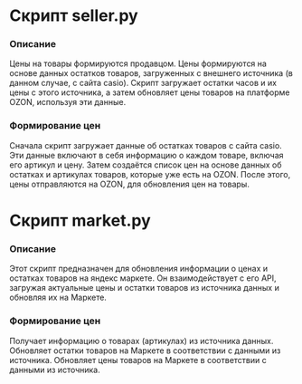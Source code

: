 # Скрипт seller.py

### Описание
Цены на товары формируются продавцом. Цены формируются на основе данных остатков товаров, загруженных с внешнего источника (в данном случае, с сайта casio). Скрипт загружает остатки часов и их цены с этого источника, а затем обновляет цены товаров на платформе OZON, используя эти данные.

### Формирование цен

Сначала скрипт загружает данные об остатках товаров с сайта casio. Эти данные включают в себя информацию о каждом товаре, включая его артикул и цену.
Затем создаётся список цен на основе данных об остатках и артикулах товаров, которые уже есть на OZON.
После этого, цены отправляются на OZON, для обновления цен на товары.

# Скрипт market.py

### Описание

Этот скрипт предназначен для обновления информации о ценах и остатках товаров на яндекс маркете. Он взаимодействует с его API, загружая актуальные цены и остатки товаров из источника данных и обновляя их на Маркете.

### Формирование цен

Получает информацию о товарах (артикулах) из источника данных.
Обновляет остатки товаров на Маркете в соответствии с данными из источника.
Обновляет цены товаров на Маркете в соответствии с данными из источника.
